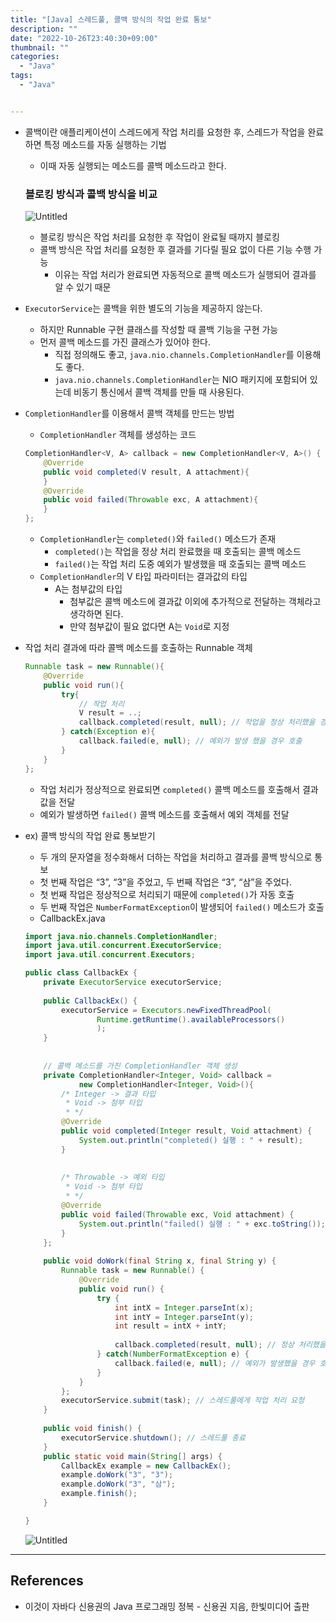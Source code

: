 ```yaml
---
title: "[Java] 스레드풀, 콜백 방식의 작업 완료 통보"
description: ""
date: "2022-10-26T23:40:30+09:00"
thumbnail: ""
categories:
  - "Java"
tags:
  - "Java"


---
```

<!--more-->

- 콜백이란 애플리케이션이 스레드에게 작업 처리를 요청한 후, 스레드가 작업을 완료하면 특정 메소드를 자동 실행하는 기법
    - 이때 자동 실행되는 메소드를 콜백 메소드라고 한다.
    
    ### 블로킹 방식과 콜백 방식을 비교
    
    ![Untitled](/images/lang_java/multi_thread/스레드풀,_콜백_방식의_작업_완료_통보/Untitled.png)
    
    - 블로킹 방식은 작업 처리를 요청한 후 작업이 완료될 때까지 블로킹
    - 콜백 방식은 작업 처리를 요청한 후 결과를 기다릴 필요 없이 다른 기능 수행 가능
        - 이유는 작업 처리가 완료되면 자동적으로 콜백 메소드가 실행되어 결과를 알 수 있기 때문
- `ExecutorService`는 콜백을 위한 별도의 기능을 제공하지 않는다.
    - 하지만 Runnable 구현 클래스를 작성할 때 콜백 기능을 구현 가능
    - 먼저 콜백 메소드를 가진 클래스가 있어야 한다.
        - 직접 정의해도 좋고, `java.nio.channels.CompletionHandler`를 이용해도 좋다.
        - `java.nio.channels.CompletionHandler`는 NIO 패키지에 포함되어 있는데 비동기 통신에서 콜백 객체를 만들 때 사용된다.
- `CompletionHandler`를 이용해서 콜백 객체를 만드는 방법
    - `CompletionHandler` 객체를 생성하는 코드
    
    ```java
    CompletionHandler<V, A> callback = new CompletionHandler<V, A>() {
    	@Override
    	public void completed(V result, A attachment){
    	}
    	@Override
    	public void failed(Throwable exc, A attachment){
    	}
    };
    ```
    
    - `CompletionHandler`는 `completed()`와 `failed()` 메소드가 존재
        - `completed()`는 작업을 정상 처리 완료했을 때 호출되는 콜백 메소드
        - `failed()`는 작업 처리 도중 예외가 발생했을 때 호출되는 콜백 메소드
    - `CompletionHandler`의 V 타입 파라미터는 결과값의 타입
        - A는 첨부값의 타입
            - 첨부값은 콜백 메소드에 결과값 이외에 추가적으로 전달하는 객체라고 생각하면 된다.
            - 만약 첨부값이 필요 없다면 A는 `Void`로 지정
- 작업 처리 결과에 따라 콜백 메소드를 호출하는 Runnable 객체
    
    ```java
    Runnable task = new Runnable(){
    	@Override
    	public void run(){
    		try{
    			// 작업 처리
    			V result = ..;
    			callback.completed(result, null); // 작업을 정상 처리했을 경우 호출
    		} catch(Exception e){
    			callback.failed(e, null); // 예외가 발생 했을 경우 호출
    		}
    	}
    };
    ```
    
    - 작업 처리가 정상적으로 완료되면 `completed()` 콜백 메소드를 호출해서 결과값을 전달
    - 예외가 발생하면 `failed()` 콜백 메소드를 호출해서 예외 객체를 전달
- ex) 콜백 방식의 작업 완료 통보받기
    - 두 개의 문자열을 정수화해서 더하는 작업을 처리하고 결과를 콜백 방식으로 통보
    - 첫 번째 작업은 “3”, “3”을 주었고, 두 번째 작업은 “3”, “삼”을 주었다.
    - 첫 번째 작업은 정상적으로 처리되기 때문에 `completed()`가 자동 호출
    - 두 번째 작업은 `NumberFormatException`이 발생되어 `failed()` 메소드가 호출
    - CallbackEx.java
    
    ```java
    import java.nio.channels.CompletionHandler;
    import java.util.concurrent.ExecutorService;
    import java.util.concurrent.Executors;
    
    public class CallbackEx {
    	private ExecutorService executorService;
    	
    	public CallbackEx() {
    		executorService = Executors.newFixedThreadPool(
    				Runtime.getRuntime().availableProcessors()
    				);
    	}
    	
    	
    	// 콜백 메소드를 가진 CompletionHandler 객체 생성
    	private CompletionHandler<Integer, Void> callback = 
    			new CompletionHandler<Integer, Void>(){
    		/* Integer -> 결과 타입
    		 * Void -> 첨부 타입
    		 * */
    		@Override
    		public void completed(Integer result, Void attachment) {
    			System.out.println("completed() 실행 : " + result);
    		}
    		
    		
    		/* Throwable -> 예외 타입
    		 * Void -> 첨부 타입
    		 * */
    		@Override
    		public void failed(Throwable exc, Void attachment) {
    			System.out.println("failed() 실행 : " + exc.toString());
    		}
    	};
    	
    	public void doWork(final String x, final String y) {
    		Runnable task = new Runnable() {
    			@Override
    			public void run() {
    				try {
    					int intX = Integer.parseInt(x);
    					int intY = Integer.parseInt(y);
    					int result = intX + intY;
    					
    					callback.completed(result, null); // 정상 처리했을 경우 호출
    				} catch(NumberFormatException e) {
    					callback.failed(e, null); // 예외가 발생했을 경우 호출
    				}
    			}
    		};
    		executorService.submit(task); // 스레드풀에게 작업 처리 요청
    	}
    	
    	public void finish() {
    		executorService.shutdown(); // 스레드풀 종료
    	}
    	public static void main(String[] args) {
    		CallbackEx example = new CallbackEx();
    		example.doWork("3", "3");
    		example.doWork("3", "삼");
    		example.finish();
    	}
    
    }
    ```
    
    ![Untitled](/images/lang_java/multi_thread/스레드풀,_콜백_방식의_작업_완료_통보/Untitled%201.png)
    

---

## References

- 이것이 자바다 신용권의 Java 프로그래밍 정복 - 신용권 지음, 한빛미디어 출판